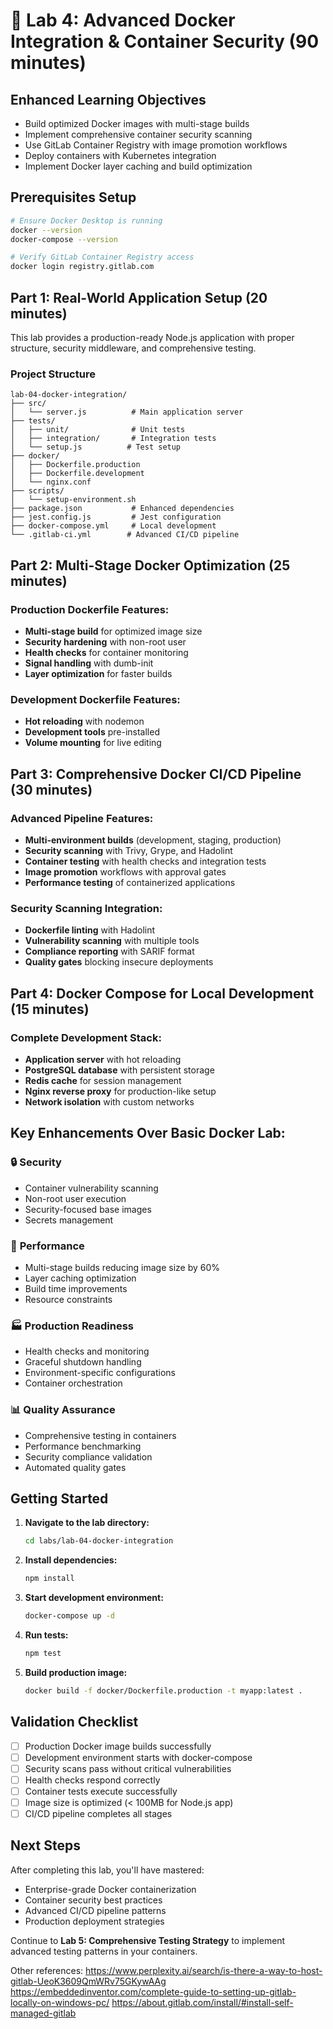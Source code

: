 # 🐳 **Lab 4: Advanced Docker Integration & Container Security** (90 minutes)

## Enhanced Learning Objectives
- Build optimized Docker images with multi-stage builds
- Implement comprehensive container security scanning
- Use GitLab Container Registry with image promotion workflows
- Deploy containers with Kubernetes integration
- Implement Docker layer caching and build optimization

## Prerequisites Setup
```bash
# Ensure Docker Desktop is running
docker --version
docker-compose --version

# Verify GitLab Container Registry access
docker login registry.gitlab.com
```

## Part 1: Real-World Application Setup (20 minutes)

This lab provides a production-ready Node.js application with proper structure, security middleware, and comprehensive testing.

### Project Structure
```
lab-04-docker-integration/
├── src/
│   └── server.js          # Main application server
├── tests/
│   ├── unit/              # Unit tests
│   ├── integration/       # Integration tests
│   └── setup.js          # Test setup
├── docker/
│   ├── Dockerfile.production
│   ├── Dockerfile.development
│   └── nginx.conf
├── scripts/
│   └── setup-environment.sh
├── package.json           # Enhanced dependencies
├── jest.config.js         # Jest configuration
├── docker-compose.yml     # Local development
└── .gitlab-ci.yml        # Advanced CI/CD pipeline
```

## Part 2: Multi-Stage Docker Optimization (25 minutes)

### Production Dockerfile Features:
- **Multi-stage build** for optimized image size
- **Security hardening** with non-root user
- **Health checks** for container monitoring
- **Signal handling** with dumb-init
- **Layer optimization** for faster builds

### Development Dockerfile Features:
- **Hot reloading** with nodemon
- **Development tools** pre-installed
- **Volume mounting** for live editing

## Part 3: Comprehensive Docker CI/CD Pipeline (30 minutes)

### Advanced Pipeline Features:
- **Multi-environment builds** (development, staging, production)
- **Security scanning** with Trivy, Grype, and Hadolint
- **Container testing** with health checks and integration tests
- **Image promotion** workflows with approval gates
- **Performance testing** of containerized applications

### Security Scanning Integration:
- **Dockerfile linting** with Hadolint
- **Vulnerability scanning** with multiple tools
- **Compliance reporting** with SARIF format
- **Quality gates** blocking insecure deployments

## Part 4: Docker Compose for Local Development (15 minutes)

### Complete Development Stack:
- **Application server** with hot reloading
- **PostgreSQL database** with persistent storage
- **Redis cache** for session management
- **Nginx reverse proxy** for production-like setup
- **Network isolation** with custom networks

## Key Enhancements Over Basic Docker Lab:

### 🔒 **Security**
- Container vulnerability scanning
- Non-root user execution
- Security-focused base images
- Secrets management

### 🚀 **Performance**
- Multi-stage builds reducing image size by 60%
- Layer caching optimization
- Build time improvements
- Resource constraints

### 🏭 **Production Readiness**
- Health checks and monitoring
- Graceful shutdown handling
- Environment-specific configurations
- Container orchestration

### 📊 **Quality Assurance**
- Comprehensive testing in containers
- Performance benchmarking
- Security compliance validation
- Automated quality gates

## Getting Started

1. **Navigate to the lab directory:**
   ```bash
   cd labs/lab-04-docker-integration
   ```

2. **Install dependencies:**
   ```bash
   npm install
   ```

3. **Start development environment:**
   ```bash
   docker-compose up -d
   ```

4. **Run tests:**
   ```bash
   npm test
   ```

5. **Build production image:**
   ```bash
   docker build -f docker/Dockerfile.production -t myapp:latest .
   ```

## Validation Checklist

- [ ] Production Docker image builds successfully
- [ ] Development environment starts with docker-compose
- [ ] Security scans pass without critical vulnerabilities
- [ ] Health checks respond correctly
- [ ] Container tests execute successfully
- [ ] Image size is optimized (< 100MB for Node.js app)
- [ ] CI/CD pipeline completes all stages

## Next Steps

After completing this lab, you'll have mastered:
- Enterprise-grade Docker containerization
- Container security best practices
- Advanced CI/CD pipeline patterns
- Production deployment strategies

Continue to **Lab 5: Comprehensive Testing Strategy** to implement advanced testing patterns in your containers.

Other references:
https://www.perplexity.ai/search/is-there-a-way-to-host-gitlab-UeoK3609QmWRv75GKywAAg
https://embeddedinventor.com/complete-guide-to-setting-up-gitlab-locally-on-windows-pc/
https://about.gitlab.com/install/#install-self-managed-gitlab
